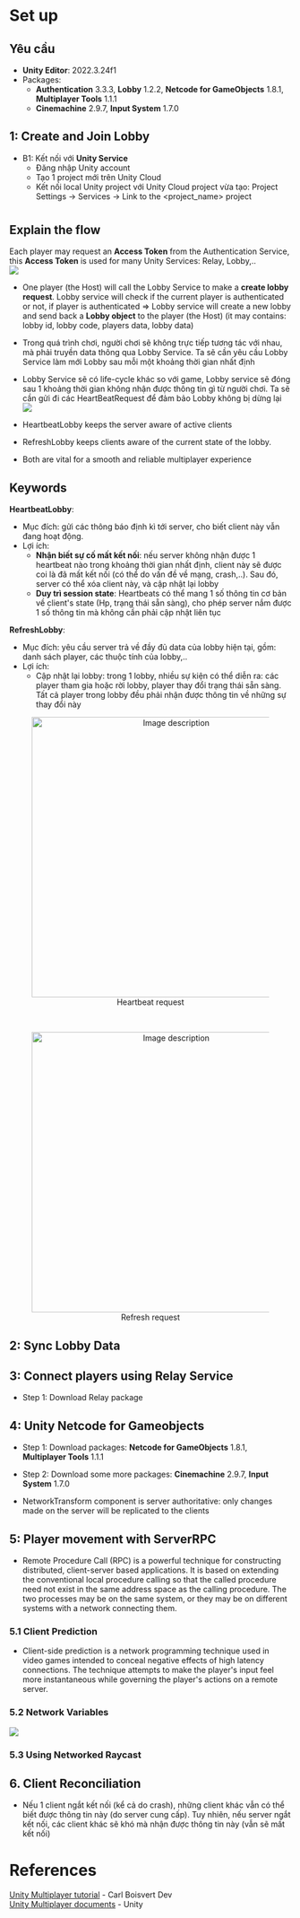 # Set up
## Yêu cầu
- **Unity Editor**: 2022.3.24f1
- Packages: 
  - **Authentication** 3.3.3, **Lobby** 1.2.2, **Netcode for GameObjects** 1.8.1, **Multiplayer Tools** 1.1.1
  - **Cinemachine** 2.9.7, **Input System** 1.7.0

## 1: Create and Join Lobby
- B1: Kết nối với **Unity Service**
  - Đăng nhập Unity account 
  - Tạo 1 project mới trên Unity Cloud
  - Kết nối local Unity project với Unity Cloud project vừa tạo: Project Settings -> Services -> Link to the <project_name> project

# 
## Explain the flow
Each player may request an **Access Token** from the Authentication Service, this **Access Token** is used for many Unity Services: Relay, Lobby,..  
![](images/multiplayer_1.png)

- One player (the Host) will call the Lobby Service to make a **create lobby request**. Lobby service will check if the current player is authenticated or not, if player is authenticated => Lobby service will create a new lobby and send back a **Lobby object** to the player (the Host) (it may contains: lobby id, lobby code, players data, lobby data)

- Trong quá trình chơi, người chơi sẽ không trực tiếp tương tác với nhau, mà phải truyền data thông qua Lobby Service. Ta sẽ cần yêu cầu Lobby Service làm mới Lobby sau mỗi một khoảng thời gian nhất định

- Lobby Service sẽ có life-cycle khác so với game, Lobby service sẽ đóng sau 1 khoảng thời gian không nhận được thông tin gì từ người chơi. Ta sẽ cần gửi đi các HeartBeatRequest để đảm bảo Lobby không bị dừng lại 
![](images/multiplayer_2.png)


- HeartbeatLobby keeps the server aware of active clients
- RefreshLobby keeps clients aware of the current state of the lobby. 
- Both are vital for a smooth and reliable multiplayer experience

## Keywords
**HeartbeatLobby**: 
- Mục đích: gửi các thông báo định kì tới server, cho biết client này vẫn đang hoạt động. 
- Lợi ích:
  - **Nhận biết sự cố mất kết nối**: nếu server không nhận được 1 heartbeat nào trong khoảng thời gian nhất định, client này sẽ được coi là đã mất kết nối (có thể do vấn đề về mạng, crash,..). Sau đó, server có thể xóa client này, và cập nhật lại lobby 
  - **Duy trì session state**: Heartbeats có thể mang 1 số thông tin cơ bản về client's state (Hp, trạng thái sẵn sàng), cho phép server nắm được 1 số thông tin mà không cần phải cập nhật liên tục

**RefreshLobby**: 
- Mục đích: yêu cầu server trả về đầy đủ data của lobby hiện tại, gồm: danh sách player, các thuộc tính của lobby,..
- Lợi ích:
  - Cập nhật lại lobby: trong 1 lobby, nhiều sự kiện có thể diễn ra: các player tham gia hoặc rời lobby, player thay đổi trạng thái sẵn sàng. Tất cả player trong lobby đều phải nhận được thông tin về những sự thay đổi này

  
<div style="text-align: center;">
<figure>
  <img src="images/multiplayer_3.png" alt="Image description" width="500px">
<br>
  <figcaption style="text-align: center">Heartbeat request</figcaption>
</figure>
</div>

<br>

<div style="text-align: center;">
<figure>
  <img src="images/multiplayer_4.png" alt="Image description" width="500px">
<br>
  <figcaption style="text-align: center">Refresh request</figcaption>
</figure>
</div>


## 2: Sync Lobby Data

## 3: Connect players using Relay Service
- Step 1: Download Relay package

## 4: Unity Netcode for Gameobjects
- Step 1: Download packages: **Netcode for GameObjects** 1.8.1, **Multiplayer Tools** 1.1.1
- Step 2: Download some more packages: **Cinemachine** 2.9.7, **Input System** 1.7.0

- NetworkTransform component is server authoritative: only changes made on the server will be replicated to the clients
## 5: Player movement with ServerRPC
- Remote Procedure Call (RPC) is a powerful technique for constructing distributed, client-server based applications. It is based on extending the conventional local procedure calling so that the called procedure need not exist in the same address space as the calling procedure. The two processes may be on the same system, or they may be on different systems with a network connecting them.

### 5.1 Client Prediction
- Client-side prediction is a network programming technique used in video games intended to conceal negative effects of high latency connections. The technique attempts to make the player's input feel more instantaneous while governing the player's actions on a remote server.

### 5.2 Network Variables
![](images/networkPrefab_structure.png)

### 5.3 Using Networked Raycast

## 6. Client Reconciliation
- Nếu 1 client ngắt kết nối (kể cả do crash), những client khác vẫn có thể biết được thông tin này (do server cung cấp). Tuy nhiên, nếu server ngắt kết nối, các client khác sẽ khó mà nhận được thông tin này (vẫn sẽ mất kết nối)

# References

<a href = "https://www.youtube.com/playlist?list=PLxmtWA2eKdQSf2EXE-tv0lmqmmdDzs0fV">Unity Multiplayer tutorial</a> - Carl Boisvert Dev  
<a href = "https://docs-multiplayer.unity3d.com/">Unity Multiplayer documents</a> - Unity